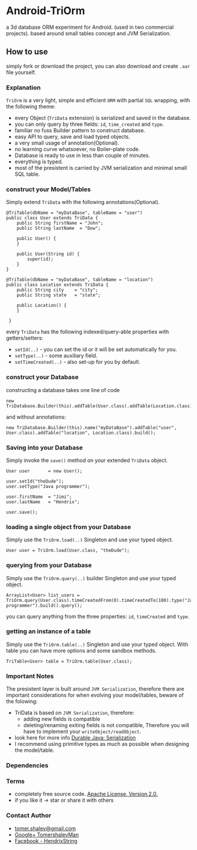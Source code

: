 # Android-TriOrm
a 3d database ORM experiment for Android. (used in two commercial projects).
based around small tables concept and JVM Serialization.

## How to use
simply fork or download the project, you can also download and create `.aar` file yourself.

### Explanation
`TriOrm` is a very light, simple and efficient `ORM` with partial `SQL` wrapping, with the following theme:
* every Object (`TriData` extension) is serialized and saved in the database.
* you can only query by three fields: `id`, `time_created` and `type`.
* familiar no fuss Builder pattern to construct database.
* easy API to query, save and load typed objects.
* a very small usage of annotation(Optional).
* no learning curve whatsoever, no Boiler-plate code.
* Database is ready to use in less than couple of minutes.
* everything is typed.
* most of the presistent is carried by JVM serialization and minimal small SQL table.

### construct your Model/Tables
Simply extend `TriData` with the following annotations(Optional).
```
@TriTable(dbName = "myDataBase", tableName = "user")
public class User extends TriData {
    public String firstName = "John";
    public String lastName  = "Dow";

    public User() {
    }

    public User(String id) {
        super(id);
    }
}

@TriTable(dbName = "myDataBase", tableName = "location")
public class Location extends TriData {
    public String city    = "city";
    public String state   = "state";

    public Location() {
    }

 }

```

every `TriData` has the following indexed/query-able properties with getters/setters:
* `setId(..)` - you can set the id or it will be set automatically for you.
* `setType(..)` - some auxiliary field.
* `setTimeCreated(..)` - also set-up for you by default.

### construct your Database
constructing a database takes one line of code
```
new TriDatabase.Builder(this).addTable(User.class).addTable(Location.class).build();

```

and without annotations:
```
new TriDatabase.Builder(this).name("myDataBase").addTable("user", User.class).addTable("location", Location.class).build();

```

### Saving into your Database
Simply invoke the `save()` method on your extended `TriData` object.
```
User user       = new User();

user.setId("theDude");
user.setType("Java programmer");

user.firstName  = "Jimi";
user.lastName   = "Hendrix";

user.save();
```

### loading a single object from your Database
Simply use the `TriOrm.load(..)` Singleton and use your typed object.
```
User user = TriOrm.load(User.class, "theDude");
```

### querying from your Database
Simply use the `TriOrm.query(..)` builder Singleton and use your typed object.
```
ArrayList<User> list_users = TriOrm.query(User.class).timeCreatedFrom(0).timeCreatedTo(100).type("Java programmer").build().query();
```
you can query anything from the three properties: `id`, `timeCreated` and `type`.

### getting an instance of a table

Simply use the `TriOrm.table(..)` Singleton and use your typed object.
With table you can have more options and some sandbox methods.
```
TriTable<User> table = TriOrm.table(User.class);
```

### Important Notes
The presistent layer is built around `JVM Serialization`, therefore
there are important considerations for when evolving your model/tables, beware of the folowing:
* TriData is based on `JVM Serialization`, therefore:
  * adding new fields is compatible
  * deleting/renaming exiting fields is not compatible, Therefore you will have
    to implement your `writeObject/readObject`.
* look here for more info [Durable Java: Serialization](http://macchiato.com/columns/Durable4.html)
* I recommend using primitive types as much as possible when designing the model/table.


### Dependencies

### Terms
* completely free source code. [Apache License, Version 2.0.](http://www.apache.org/licenses/LICENSE-2.0)
* if you like it -> star or share it with others

### Contact Author
* [tomer.shalev@gmail.com](tomer.shalev@gmail.com)
* [Google+ TomershalevMan](https://plus.google.com/+TomershalevMan/about)
* [Facebook - HendrixString](https://www.facebook.com/HendrixString)

